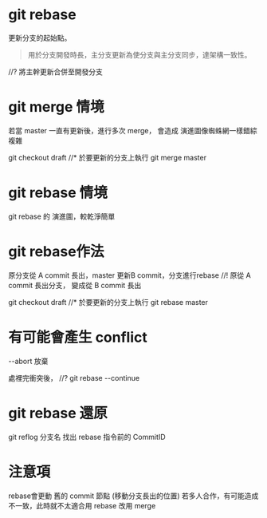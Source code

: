 # git rebase
更新分支的起始點。

> 用於分支開發時長，主分支更新為使分支與主分支同步，達架構一致性。

//? 將主幹更新合併至開發分支

# git merge 情境
若當 master 一直有更新後，進行多次 merge，
會造成 演進圖像蜘蛛網一樣錯綜複雜

git checkout draft //* 於要更新的分支上執行
git merge master 

# git rebase 情境
git rebase 的 演進圖，較乾淨簡單

# git rebase作法
原分支從 A commit 長出，master 更新B commit，分支進行rebase
//! 原從 A commit 長出分支， 變成從 B commit 長出

git checkout draft //* 於要更新的分支上執行
git rebase master

# 有可能會產生 conflict
--abort 放棄

處裡完衝突後， 
//? git rebase --continue

# git rebase 還原
git reflog 分支名 
找出 rebase 指令前的 CommitID

# 注意項
rebase會更動 舊的 commit 節點 (移動分支長出的位置)
若多人合作，有可能造成不一致，此時就不太適合用 rebase
改用 merge